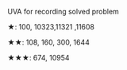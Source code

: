 UVA for recording solved problem

★:
100, 10323,11321 ,11608

★★:
108, 160, 300, 1644

★★★:
674, 10954